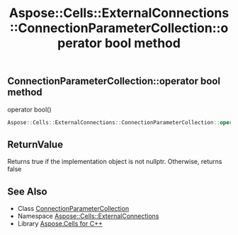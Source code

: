 ﻿---
title: Aspose::Cells::ExternalConnections::ConnectionParameterCollection::operator bool method
linktitle: operator bool
second_title: Aspose.Cells for C++ API Reference
description: 'Aspose::Cells::ExternalConnections::ConnectionParameterCollection::operator bool method. operator bool() in C++.'
type: docs
weight: 400
url: /cpp/aspose.cells.externalconnections/connectionparametercollection/operator_bool/
---
## ConnectionParameterCollection::operator bool method


operator bool()

```cpp
Aspose::Cells::ExternalConnections::ConnectionParameterCollection::operator bool() const
```


## ReturnValue

Returns true if the implementation object is not nullptr. Otherwise, returns false

## See Also

* Class [ConnectionParameterCollection](../)
* Namespace [Aspose::Cells::ExternalConnections](../../)
* Library [Aspose.Cells for C++](../../../)
